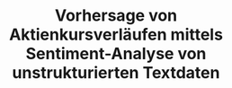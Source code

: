 ---
id: stocksentiment
title: "Vorhersage von Aktienkursverläufen mittels Sentiment-Analyse von unstrukturierten Textdaten"
title_project: "Vorhersage von Aktienkursverläufen mittels Sentiment-Analyse von unstrukturierten Textdaten"
title_short: "Stock Sentiment"
period: "Okt 22 – Mär 23 (6 Monate)" 
round: "1"
lecture2go: "64227"
uhh_url: "https://www.hcl.uni-hamburg.de/ddlitlab/data-literacy-studierendenprojekte/erste-foerderrunde/stocksentiment.html"
students: "Thomas Löhden, Tim Matthies"
mentor: "Dr. Jun-Patrick Raabe"
text: |
    Der Einfluss von sozialen Medien auf den Finanzmarkt ist besonders in den letzten Jahren enorm angestiegen. Das wahrscheinlich einflussreichste Beispiel ist der Anstieg der GameStop-Aktie 2021 durch eine koordinierte Absprache von Nutzern des sozialen Mediums Reddit. Daraus wird deutlich, dass die sozialen Medien für die Prognose von Aktienverläufen ein bedeutsamer Faktor geworden sind. Das Ziel dieses Projektes ist es, eine Möglichkeit zu finden, mit unstrukturierten Textdaten aus sozialen Medien, wie z.B. Tweets oder Kommentaren, Meinungsindikatoren für den zukünftigen Aktienverlauf verschiedener Unternehmen zu bestimmen und für eine verbesserte Aktienprognose einzusetzen. Dazu sollten geeignete Methoden des Natural Language Processings (NLP) verwendet werden. 

    Um unsere Fragestellung zu konkretisieren, wollen wir besondere Aufmerksamkeit Phänomenen wie dem “GameStop short squeeze” widmen, welche noch wenig erforscht sind. In dem kürzlich erschienenen Paper [1] werden diese Phänomene (im folgenden “YOLO”-Ereignisse genannt) mittels Daten von Reddit analysiert. Die Autoren berücksichtigen bei ihrer Analyse allerdings nicht das Sentiment der erhobenen Daten. Inwiefern auch andere Plattformen und das Sentiment als Indikator für z. B. die Volatilität des Aktienkurses geeignet sind, soll im Fokus unseres Projektes stehen. Hierfür werden wir historische Twitter-Daten, zu den im Paper untersuchten Kursen, mittels einer Sentimentanalyse auswerten. 

    Die Aktien, die im Fokus unserer Analyse stehen, sind die GameStop-, AMC Entertainment Holdings-, Blackberry- und Nokia-Aktien. Für diese Aktien sind YOLO-Ereignisse aus näherer Vergangenheit bekannt. Wir werden gezielt diese Ereignisse untersuchen und die Korrelation zwischen der Volatilität und des Twitter-Sentiments bestimmen.

    Mithilfe der Twitter-API erhalten wir Zugang zu den benötigten Daten. Darauf aufbauend werden wir ein Programm schreiben, welches die geeigneten Daten auswählt und für unsere Sentiment-Analyse aufbereitet. Der Schritt der Aufbereitung ist ein wichtiger und nicht trivialer Teil der Datenerhebung. Insbesondere wenn z. B. Bilder oder Emoticons wichtiger Bestandteil eines Tweets sind, ist die Ausfilterung von unerwünschten Daten essentiell. Zu den ausgewählten Zeiträumen holen wir uns die Stock-Daten über eine weitere API. Die Ergebnisse aus der Sentiment-Analyse vergleichen wir mit den Stock-Daten und beobachten, inwiefern wir eine Korrelation zwischen diesen Datensätzen feststellen können.

    ##### Literatur:

    [1] Lyócsa, Š., Baumöhl, E. & Výrost, T. (2022). In: Finance Research Letters (46) A. https://www.sciencedirect.com/science/article/pii/S1544612321003603, last access: 13th November, 2022.    

image: "https://www.hcl.uni-hamburg.de/16179363/stocks-clay-banks-unsplash-4ef9b078ace1ffdfe4406133af957be3509e9f46.jpg"
image_credit: "clay banks / unsplash"
---
